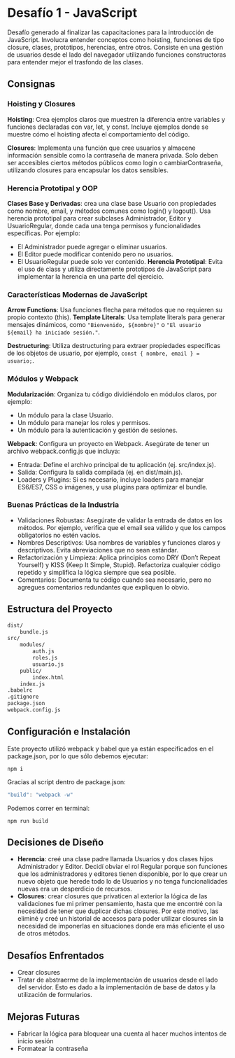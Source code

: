 # Desafío 1 - JavaScript

Desafío generado al finalizar las capacitaciones para la introducción de JavaScript. Involucra entender conceptos como hoisting, funciones de tipo closure, clases, prototipos, herencias, entre otros. Consiste en una gestión de usuarios desde el lado del navegador utilizando funciones constructoras para entender mejor el trasfondo de las clases.

## Consignas

### Hoisting y Closures

**Hoisting**: Crea ejemplos claros que muestren la diferencia entre variables y funciones declaradas con var, let, y const. Incluye ejemplos donde se muestre cómo el hoisting afecta el comportamiento del código.

**Closures**: Implementa una función que cree usuarios y almacene información sensible como la contraseña de manera privada. Solo deben ser accesibles ciertos métodos públicos como login o cambiarContraseña, utilizando closures para encapsular los datos sensibles.

### Herencia Prototipal y OOP

**Clases Base y Derivadas**: crea una clase base Usuario con propiedades como nombre, email, y métodos comunes como login() y logout(). Usa herencia prototipal para crear subclases Administrador, Editor y UsuarioRegular, donde cada una tenga permisos y funcionalidades específicas. Por ejemplo:

- El Administrador puede agregar o eliminar usuarios.
- El Editor puede modificar contenido pero no usuarios.
- El UsuarioRegular puede solo ver contenido.
  **Herencia Prototipal**: Evita el uso de class y utiliza directamente prototipos de JavaScript para implementar la herencia en una parte del ejercicio.

### Características Modernas de JavaScript

**Arrow Functions**: Usa funciones flecha para métodos que no requieren su propio contexto (this).
**Template Literals**: Usa template literals para generar mensajes dinámicos, como `"Bienvenido, ${nombre}"` o `"El usuario ${email} ha iniciado sesión."`.

**Destructuring**: Utiliza destructuring para extraer propiedades específicas de los objetos de usuario, por ejemplo, `const { nombre, email } = usuario;`.

### Módulos y Webpack

**Modularización**: Organiza tu código dividiéndolo en módulos claros, por ejemplo:

- Un módulo para la clase Usuario.
- Un módulo para manejar los roles y permisos.
- Un módulo para la autenticación y gestión de sesiones.

**Webpack**: Configura un proyecto en Webpack. Asegúrate de tener un archivo webpack.config.js que incluya:

- Entrada: Define el archivo principal de tu aplicación (ej. src/index.js).
- Salida: Configura la salida compilada (ej. en dist/main.js).
- Loaders y Plugins: Si es necesario, incluye loaders para manejar ES6/ES7, CSS o imágenes, y usa plugins para optimizar el bundle.

### Buenas Prácticas de la Industria

- Validaciones Robustas: Asegúrate de validar la entrada de datos en los métodos. Por ejemplo, verifica que el email sea válido y que los campos obligatorios no estén vacíos.
- Nombres Descriptivos: Usa nombres de variables y funciones claros y descriptivos. Evita abreviaciones que no sean estándar.
- Refactorización y Limpieza: Aplica principios como DRY (Don’t Repeat Yourself) y KISS (Keep It Simple, Stupid). Refactoriza cualquier código repetido y simplifica la lógica siempre que sea posible.
- Comentarios: Documenta tu código cuando sea necesario, pero no agregues comentarios redundantes que expliquen lo obvio.

## Estructura del Proyecto

```bash
dist/
    bundle.js
src/
    modules/
        auth.js
        roles.js
        usuario.js
    public/
        index.html
    index.js
.babelrc
.gitignore
package.json
webpack.config.js
```

## Configuración e Instalación

Este proyecto utilizó webpack y babel que ya están especificados en el package.json, por lo que sólo debemos ejecutar:

`npm i`

Gracias al script dentro de package.json:

```js
"build": "webpack -w"
```

Podemos correr en terminal:

`npm run build`

## Decisiones de Diseño

- **Herencia**: creé una clase padre llamada Usuarios y dos clases hijos Administrador y Editor. Decidí obviar el rol Regular porque son funciones que los administradores y editores tienen disponible, por lo que crear un nuevo objeto que herede todo lo de Usuarios y no tenga funcionalidades nuevas era un desperdicio de recursos.
- **Closures**: crear closures que privaticen al exterior la lógica de las validaciones fue mi primer pensamiento, hasta que me encontré con la necesidad de tener que duplicar dichas closures. Por este motivo, las eliminé y creé un historial de accesos para poder utilizar closures sin la necesidad de imponerlas en situaciones donde era más eficiente el uso de otros métodos.

## Desafíos Enfrentados

- Crear closures
- Tratar de abstraerme de la implementación de usuarios desde el lado del servidor. Esto es dado a la implementación de base de datos y la utilización de formularios.

## Mejoras Futuras

- Fabricar la lógica para bloquear una cuenta al hacer muchos intentos de inicio sesión
- Formatear la contraseña
